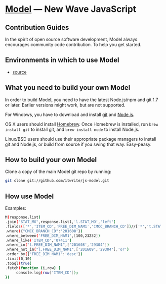 [Model](https://github.com/itwrite/js-model/) — New Wave JavaScript
==================================================

Contribution Guides
--------------------------------------

In the spirit of open source software development, Model always encourages community code contribution. To help you get started.


Environments in which to use Model
--------------------------------------

- [source](https://github.com/itwrite/js-model/blob/master/model-1.0.1.js)


What you need to build your own Model
--------------------------------------

In order to build Model, you need to have the latest Node.js/npm and git 1.7 or later. Earlier versions might work, but are not supported.

For Windows, you have to download and install [git](https://git-scm.com/downloads) and [Node.js](https://nodejs.org/en/download/).

OS X users should install [Homebrew](http://brew.sh/). Once Homebrew is installed, run `brew install git` to install git,
and `brew install node` to install Node.js.

Linux/BSD users should use their appropriate package managers to install git and Node.js, or build from source
if you swing that way. Easy-peasy.


How to build your own Model
----------------------------

Clone a copy of the main Model git repo by running:

```bash
git clone git://github.com/itwrite/js-model.git
```
How use Model
----------------------------

Examples:

```bash
M(response.list)
.join("STAT_MO",response.list1,'l.STAT_MO','left')
.fields(['*','ITEM_CD','FREE_DIM_NAM1','CMCC_BRANCH_CD'])//['*','t.STAT_MO as 月份','l.CMCC_BRANCH_CD as id'])
.where({"CMCC_BRANCH_CD":'201608'})
.where_between('FREE_DIM_NAM1',[100,23232])
.where_like('ITEM_CD','07411')
.where_in("l.FREE_DIM_NAM1",['201608','29304'])
.where_not_in("l.FREE_DIM_NAM1",['201609','29304'],'or')
.order_by({"FREE_DIM_NAM1":'desc'})
.limit(0,10)
.toSql(true)
.fetch(function (i,row) {
     console.log(row['ITEM_CD']);
})
```
